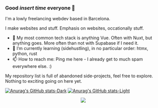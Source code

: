 ### Good *insert time* everyone 👋

I'm a lowly freelancing webdev based in Barcelona. 

I make websites and stuff. Emphasis on websites, occationally stuff.

- 💾 My most common tech stack is anything Vue. Often with Nuxt, but anything goes. More often than not with Supabase if I need it.
- 🌱 I’m currently learning (sidehustling), in no particular order: htmx, python, rust
- 📫 How to reach me: Ping me here - I already get to much spam everywhere else. :) 

My repository list is full of abandoned side-projects, feel free to explore. Nothing to exciting going on here yet.

[![Anurag's GitHub stats-Dark](https://github-readme-stats.vercel.app/api?username=christ-offer&show_icons=true&theme=dark#gh-dark-mode-only)](https://github.com/anuraghazra/github-readme-stats#gh-dark-mode-only)
[![Anurag's GitHub stats-Light](https://github-readme-stats.vercel.app/api?username=christ-offer&show_icons=true&theme=default#gh-light-mode-only)](https://github.com/anuraghazra/github-readme-stats#gh-light-mode-only)



<p align="center">
  <img src="https://github-readme-stats.vercel.app/api/top-langs/?username=christ-offer&langs_count=7&theme=gruvbox-light.svg" />
</p>
